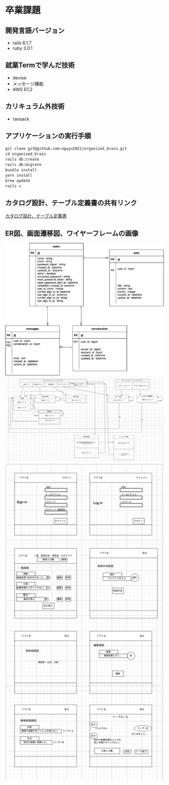 # 卒業課題
## 開発言語バージョン
 - rails 6.1.7
 - ruby 3.0.1

## 就業Termで学んだ技術
 - devise
 - メッセージ機能
 - AWS EC2

## カリキュラム外技術
 - ransack

 ## アプリケーションの実行手順
  `git clone git@github.com:oguyu2021/organized_brain.git`  
  `cd organized_brain`  
  `rails db:create`  
  `rails db:migrate`   
  `bundle install`  
  `yarn install`  
  `brew update`  
  `rails s`  

## カタログ設計、テーブル定義書の共有リンク
 [カタログ設計、テーブル定義書](https://docs.google.com/spreadsheets/d/1elaCzglV0eIKgEWPngNWVW10BCTck10vDX8elVpKe8o/edit#gid=782464957)    

##  ER図、画面遷移図、ワイヤーフレームの画像
 ![ER図](./ER.png)  
 ![画面遷移図](./image.png)
 ![ワイヤーフレーム](./wf.png)
   
